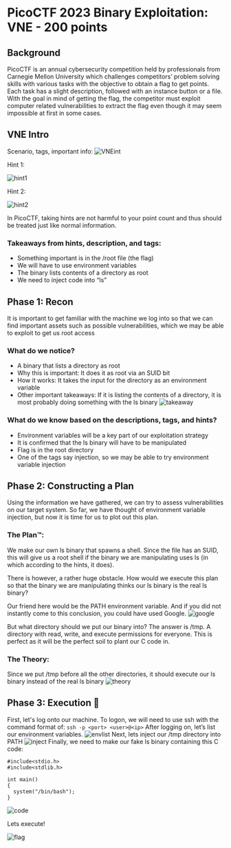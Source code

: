 # PicoCTF 2023 Binary Exploitation: VNE - 200 points 

## Background 
PicoCTF is an annual cybersecurity competition held by professionals from Carnegie Mellon University which challenges competitors’ problem solving skills with various tasks with the objective to obtain a flag to get points. Each task has a slight description, followed with an instance button or a file. With the goal in mind of getting the flag, the competitor must exploit computer related vulnerabilities to extract the flag even though it may seem impossible at first in some cases.

## VNE Intro 
Scenario, tags, important info:
![VNEint](https://cdn.discordapp.com/attachments/803021452797411348/1087106751482052678/Screenshot_2023-03-17_180427.png)

Hint 1:

![hint1](https://cdn.discordapp.com/attachments/803021452797411348/1087107780730695730/image.png)

Hint 2:

![hint2](https://cdn.discordapp.com/attachments/803021452797411348/1087107703677128774/Screenshot_2023-03-17_180633.png)

In PicoCTF, taking hints are not harmful to your point count and thus should be treated just like normal information.

### Takeaways from hints, description, and tags: 
* Something important is in the /root file (the flag)
* We will have to use environment variables
* The binary lists contents of a directory as root
* We need to inject code into “ls”

## Phase 1: Recon 
It is important to get familiar with the machine we log into so that we can find important assets such as possible vulnerabilities, which we may be able to exploit to get us root access

### What do we notice? 
* A binary that lists a directory as root
* Why this is important: It does it as root via an SUID bit
* How it works: It takes the input for the directory as an environment variable
* Other important takeaways: If it is listing the contents of a directory, it is most probably doing something with the ls binary
![takeaway](https://cdn.discordapp.com/attachments/803021452797411348/1087108757596667984/Screenshot_2023-03-19_130242.png)

### What do we know based on the descriptions,  tags, and hints? ###
* Environment variables will be a key part of our exploitation strategy
* It is confirmed that the ls binary will have to be manipulated
* Flag is in the root directory
* One of the tags say injection, so we may be able to try environment variable injection

## Phase 2: Constructing a Plan 
Using the information we have gathered, we can try to assess vulnerabilities on our target system. So far, we have thought of environment variable injection, but now it is time for us to plot out this plan.

### The Plan™: 
We make our own ls binary that spawns a shell. Since the file has an SUID, this will give us a root shell if the binary we are manipulating uses ls (in which according to the hints, it does).

There is however, a rather huge obstacle. How would we execute this plan so that the binary we are manipulating thinks our ls binary is the real ls binary?

Our friend here would be the PATH environment variable. And if you did not instantly come to this conclusion, you could have used Google.
![google](https://cdn.discordapp.com/attachments/803021452797411348/1087109722798309376/Screenshot_2023-03-19_122151.png)

But what directory should we put our binary into? The answer is /tmp. A directory with read, write, and execute permissions for everyone. This is perfect as it will be the perfect soil to plant our C code in.

### The Theory: 
Since we put /tmp before all the other directories, it should execute our ls binary instead of the real ls binary
![theory](https://cdn.discordapp.com/attachments/803021452797411348/1087110292078604378/image.png)

## Phase 3: Execution 🧀
First, let's log onto our machine. To logon, we will need to use ssh with the command format of: 
`ssh -p <port> <user>@<ip>`
After logging on, let’s list our environment variables. 
![envlist](https://cdn.discordapp.com/attachments/803021452797411348/1087097188242432091/image.png)
Next, lets inject our /tmp directory into PATH
![inject](https://cdn.discordapp.com/attachments/803021452797411348/1087097080415268964/image.png)
Finally, we need to make our fake ls binary containing this C code:
```
#include<stdio.h>
#include<stdlib.h>

int main()
{
  system("/bin/bash");
}
```
![code](https://cdn.discordapp.com/attachments/803021452797411348/1087112060111966288/Screenshot_2023-03-19_130533.png)

Lets execute!

![flag](https://cdn.discordapp.com/attachments/803021452797411348/1087113134826864750/image.png)




